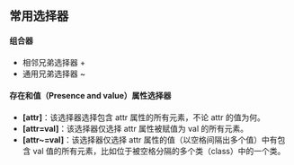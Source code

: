 ## 常用选择器
#### 组合器
* 相邻兄弟选择器 +
* 通用兄弟选择器 ~
#### 存在和值（Presence and value）属性选择器
* __[attr]__：该选择器选择包含 attr 属性的所有元素，不论 attr 的值为何。
* __[attr=val]__：该选择器仅选择 attr 属性被赋值为 val 的所有元素。
* __[attr~=val]__：该选择器仅选择 attr 属性的值（以空格间隔出多个值）中有包含 val 值的所有元素，比如位于被空格分隔的多个类（class）中的一个类。